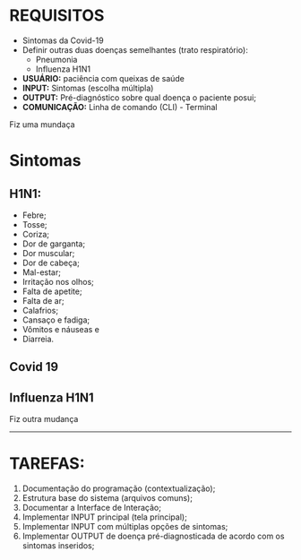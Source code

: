 # REQUISITOS

- Sintomas da Covid-19
- Definir outras duas doenças semelhantes (trato respiratório):
	- Pneumonia
	- Influenza H1N1
- **USUÁRIO:** paciência com queixas de saúde
- **INPUT:** Sintomas (escolha múltipla)
- **OUTPUT:** Pré-diagnóstico sobre qual doença o paciente posui;
- **COMUNICAÇÃO:** Linha de comando (CLI) - Terminal


Fiz uma mundaça

# Sintomas


## H1N1:
- Febre;
- Tosse;
- Coriza;
- Dor de garganta;
- Dor muscular;
- Dor de cabeça;
- Mal-estar;
- Irritação nos olhos;
- Falta de apetite;
- Falta de ar;
- Calafrios;
- Cansaço e fadiga;
- Vômitos e náuseas e
- Diarreia.

## Covid 19

## Influenza H1N1

Fiz outra mudança

-- --

# TAREFAS:

1. Documentação do programação (contextualização);
1. Estrutura base do sistema (arquivos comuns);
1. Documentar a Interface de Interação;
1. Implementar INPUT principal (tela principal);
1. Implementar INPUT com múltiplas opções de sintomas;
1. Implementar OUTPUT de doença pré-diagnosticada de acordo com os sintomas inseridos; 